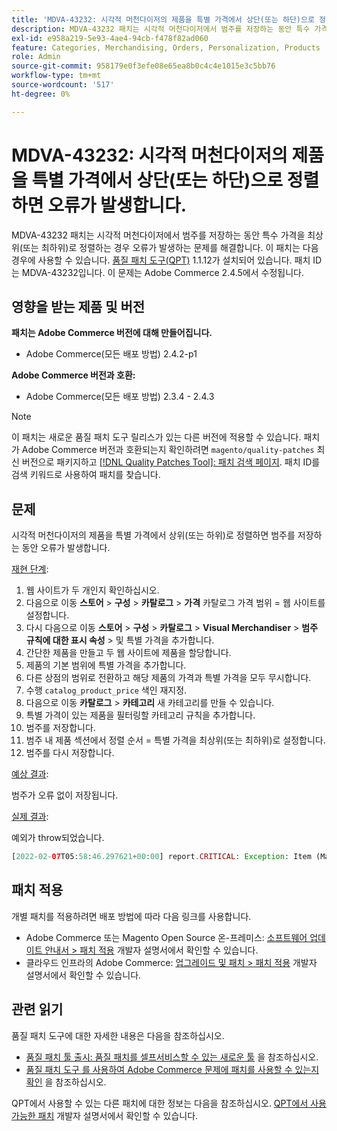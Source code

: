 ```yaml
---
title: 'MDVA-43232: 시각적 머천다이저의 제품을 특별 가격에서 상단(또는 하단)으로 정렬하면 오류가 발생합니다.'
description: MDVA-43232 패치는 시각적 머천다이저에서 범주를 저장하는 동안 특수 가격을 최상위(또는 최하위)로 정렬하는 경우 오류가 발생하는 문제를 해결합니다. 이 패치는 [Quality Patches Tool (QPT)](/help/announcements/adobe-commerce-announcements/magento-quality-patches-released-new-tool-to-self-serve-quality-patches.md) 1.1.12가 설치된 경우 사용할 수 있습니다. 패치 ID는 MDVA-43232입니다. 이 문제는 Adobe Commerce 2.4.5에서 수정됩니다.
exl-id: e958a219-5e93-4ae4-94cb-f478f82ad060
feature: Categories, Merchandising, Orders, Personalization, Products
role: Admin
source-git-commit: 958179e0f3efe08e65ea8b0c4c4e1015e3c5bb76
workflow-type: tm+mt
source-wordcount: '517'
ht-degree: 0%

---
```


# MDVA-43232: 시각적 머천다이저의 제품을 특별 가격에서 상단(또는 하단)으로 정렬하면 오류가 발생합니다.

MDVA-43232 패치는 시각적 머천다이저에서 범주를 저장하는 동안 특수 가격을 최상위(또는 최하위)로 정렬하는 경우 오류가 발생하는 문제를 해결합니다. 이 패치는 다음 경우에 사용할 수 있습니다. [품질 패치 도구(QPT)](/help/announcements/adobe-commerce-announcements/magento-quality-patches-released-new-tool-to-self-serve-quality-patches.md) 1.1.12가 설치되어 있습니다. 패치 ID는 MDVA-43232입니다. 이 문제는 Adobe Commerce 2.4.5에서 수정됩니다.

## 영향을 받는 제품 및 버전

**패치는 Adobe Commerce 버전에 대해 만들어집니다.**

* Adobe Commerce(모든 배포 방법) 2.4.2-p1

**Adobe Commerce 버전과 호환:**

* Adobe Commerce(모든 배포 방법) 2.3.4 - 2.4.3

>[!NOTE]
>
>이 패치는 새로운 품질 패치 도구 릴리스가 있는 다른 버전에 적용할 수 있습니다. 패치가 Adobe Commerce 버전과 호환되는지 확인하려면 `magento/quality-patches` 최신 버전으로 패키지하고 [[!DNL Quality Patches Tool]: 패치 검색 페이지](https://devdocs.magento.com/quality-patches/tool.html#patch-grid). 패치 ID를 검색 키워드로 사용하여 패치를 찾습니다.

## 문제

시각적 머천다이저의 제품을 특별 가격에서 상위(또는 하위)로 정렬하면 범주를 저장하는 동안 오류가 발생합니다.

<u>재현 단계</u>:

1. 웹 사이트가 두 개인지 확인하십시오.
1. 다음으로 이동 **스토어** > **구성** > **카탈로그** > **가격** 카탈로그 가격 범위 = 웹 사이트를 설정합니다.
1. 다시 다음으로 이동 **스토어** > **구성** > **카탈로그** > **Visual Merchandiser** > **범주 규칙에 대한 표시 속성** > 및 특별 가격을 추가합니다.
1. 간단한 제품을 만들고 두 웹 사이트에 제품을 할당합니다.
1. 제품의 기본 범위에 특별 가격을 추가합니다.
1. 다른 상점의 범위로 전환하고 해당 제품의 가격과 특별 가격을 모두 무시합니다.
1. 수행 `catalog_product_price` 색인 재지정.
1. 다음으로 이동 **카탈로그** > **카테고리** 새 카테고리를 만들 수 있습니다.
1. 특별 가격이 있는 제품을 필터링할 카테고리 규칙을 추가합니다.
1. 범주를 저장합니다.
1. 범주 내 제품 섹션에서 정렬 순서 = 특별 가격을 최상위(또는 최하위)로 설정합니다.
1. 범주를 다시 저장합니다.

<u>예상 결과</u>:

범주가 오류 없이 저장됩니다.

<u>실제 결과</u>:

예외가 throw되었습니다.

```php
[2022-02-07T05:58:46.297621+00:00] report.CRITICAL: Exception: Item (Magento\Catalog\Model\Product\Interceptor) with the same ID "1" already exists. in /lib/internal/Magento/Framework/Data/Collection.php:407
```

## 패치 적용

개별 패치를 적용하려면 배포 방법에 따라 다음 링크를 사용합니다.

* Adobe Commerce 또는 Magento Open Source 온-프레미스: [소프트웨어 업데이트 안내서 > 패치 적용](https://devdocs.magento.com/guides/v2.4/comp-mgr/patching/mqp.html) 개발자 설명서에서 확인할 수 있습니다.
* 클라우드 인프라의 Adobe Commerce: [업그레이드 및 패치 > 패치 적용](https://devdocs.magento.com/cloud/project/project-patch.html) 개발자 설명서에서 확인할 수 있습니다.

## 관련 읽기

품질 패치 도구에 대한 자세한 내용은 다음을 참조하십시오.

* [품질 패치 툴 출시: 품질 패치를 셀프서비스할 수 있는 새로운 툴](/help/announcements/adobe-commerce-announcements/magento-quality-patches-released-new-tool-to-self-serve-quality-patches.md) 을 참조하십시오.
* [품질 패치 도구 를 사용하여 Adobe Commerce 문제에 패치를 사용할 수 있는지 확인](/help/support-tools/patches-available-in-qpt-tool/check-patch-for-magento-issue-with-magento-quality-patches.md) 을 참조하십시오.

QPT에서 사용할 수 있는 다른 패치에 대한 정보는 다음을 참조하십시오. [QPT에서 사용 가능한 패치](https://devdocs.magento.com/quality-patches/tool.html#patch-grid) 개발자 설명서에서 확인할 수 있습니다.

